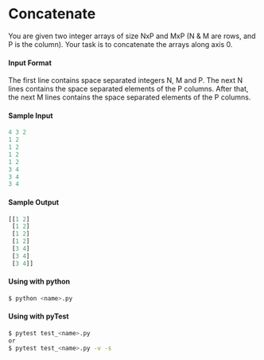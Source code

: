 # Concatenate
You are given two integer arrays of size NxP and MxP (N & M  are rows, and P is the column).
Your task is to concatenate the arrays along axis 0.


#### Input Format
The first line contains space separated integers N, M and P. 
The next N lines contains the space separated elements of the P columns. 
After that, the next M lines contains the space separated elements of the P columns.

#### Sample Input
```python
4 3 2
1 2
1 2 
1 2
1 2
3 4
3 4
3 4 
```

#### Sample Output
```python
[[1 2]
 [1 2]
 [1 2]
 [1 2]
 [3 4]
 [3 4]
 [3 4]] 
```

#### Using with python
```bash
$ python <name>.py
```

#### Using with pyTest
```bash
$ pytest test_<name>.py
or
$ pytest test_<name>.py -v -s
```
